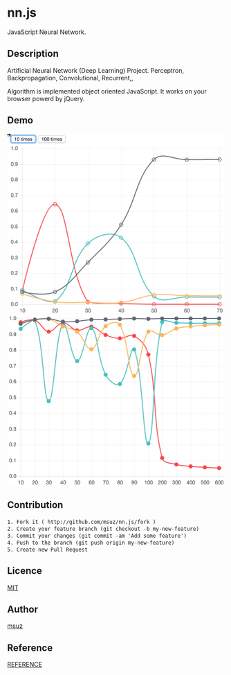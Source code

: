 # nn.js

JavaScript Neural Network.

## Description

Artificial Neural Network (Deep Learning) Project.
Perceptron, Backpropagation, Convolutional, Recurrent,,

Algorithm is implemented object oriented JavaScript.
It works on your browser powerd by jQuery.

## Demo

![Perceptron AND](and_case.png)
![Perceptron OR](or_case.png)

## Contribution

```
1. Fork it ( http://github.com/msuz/nn.js/fork )
2. Create your feature branch (git checkout -b my-new-feature)
3. Commit your changes (git commit -am 'Add some feature')
4. Push to the branch (git push origin my-new-feature)
5. Create new Pull Request
```

## Licence

[MIT](https://github.com/msuz/nn.js/blob/master/LICENSE)

## Author

[msuz](https://github.com/msuz)

## Reference
[REFERENCE](REFERENCE.md)
